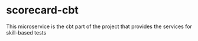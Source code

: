 # scorecard-cbt
This microservice is the cbt part of the project that provides the services for skill-based tests   
